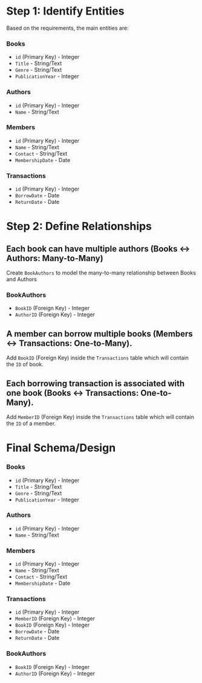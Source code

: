 # Step 1: Identify Entities
Based on the requirements, the main entities are:

### Books
- `id` (Primary Key) - Integer
- `Title` - String/Text
- `Genre` - String/Text
- `PublicationYear` - Integer

### Authors
- `id` (Primary Key) - Integer
- `Name` - String/Text

### Members
- `id` (Primary Key) - Integer
- `Name` - String/Text
- `Contact` - String/Text
- `MembershipDate` - Date

### Transactions
- `id` (Primary Key) - Integer
- `BorrowDate` - Date
- `ReturnDate` - Date


# Step 2: Define Relationships

## Each book can have multiple authors (Books ↔ Authors: Many-to-Many)
Create `BookAuthors` to model the many-to-many relationship between Books and Authors

### BookAuthors
- `BookID` (Foreign Key) - Integer
- `AuthorID` (Foreign Key) - Integer

## A member can borrow multiple books (Members ↔ Transactions: One-to-Many).
Add `BookID` (Foreign Key) inside the `Transactions` table which will contain the `ID` of book.

## Each borrowing transaction is associated with one book (Books ↔ Transactions: One-to-Many).
Add `MemberID` (Foreign Key) inside the `Transactions` table which will contain the `ID` of a member.

# Final Schema/Design

### Books
- `id` (Primary Key) - Integer
- `Title` - String/Text
- `Genre` - String/Text
- `PublicationYear` - Integer

### Authors
- `id` (Primary Key) - Integer
- `Name` - String/Text

### Members
- `id` (Primary Key) - Integer
- `Name` - String/Text
- `Contact` - String/Text
- `MembershipDate` - Date

### Transactions
- `id` (Primary Key) - Integer
- `MemberID` (Foreign Key) - Integer
- `BookID` (Foreign Key) - Integer
- `BorrowDate` - Date
- `ReturnDate` - Date

### BookAuthors
- `BookID` (Foreign Key) - Integer
- `AuthorID` (Foreign Key) - Integer